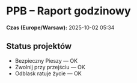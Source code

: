 # PPB – Raport godzinowy
**Czas (Europe/Warsaw):** 2025-10-02 05:34

## Status projektów
- Bezpieczny Pieszy — OK
- Zwolnij przy przejściu — OK
- Odblask ratuje życie — OK

